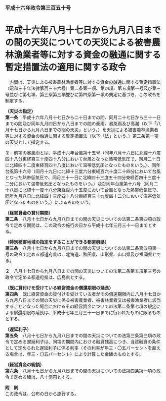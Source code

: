 ### 平成十六年政令第三百五十号  
# 平成十六年八月十七日から九月八日までの間の天災についての天災による被害農林漁業者等に対する資金の融通に関する暫定措置法の適用に関する政令  
　内閣は、天災による被害農林漁業者等に対する資金の融通に関する暫定措置法（昭和三十年法律第百三十六号）第二条第一項、第四項、第五項第一号及び第三号並びに第七項、第三条第三項並びに第四条第一項の規定に基づき、この政令を制定する。  
  
**（天災の指定）**  
**第一条**　平成十六年八月十七日から二十日までの間、同月二十七日から三十一日までの間及び同年九月四日から八日までの間の豪雨、暴風雨及び高潮（以下「八月十七日から九月八日までの間の天災」という。）を天災による被害農林漁業者等に対する資金の融通に関する暫定措置法（以下「法」という。）第二条第一項の天災として指定する。  
  
**２**　前項の暴風雨とは、平成十六年台風第十五号（同年八月十六日に北緯十八度四十八分東経百三十度四十八分において台風となった熱帯低気圧で、同月二十日に北緯四十二度東経百四十八度において温帯低気圧となったものをいう。）、同年台風第十六号（同月十九日に北緯十三度六分東経百六十度二十四分において台風となった熱帯低気圧で、同月三十一日に北緯四十三度五十四分東経百四十三度十二分において温帯低気圧となったものをいう。）及び同年台風第十八号（同月二十八日に北緯十一度十八分東経百六十五度において台風となった熱帯低気圧で、同年九月八日に北緯四十三度四十八分東経百三十九度四十二分において温帯低気圧となったものをいう。）によるものをいう。  
  
**（経営資金の貸付期間）**  
**第二条**　八月十七日から九月八日までの間の天災についての法第二条第四項の政令で定める期間は、この政令の施行の日から平成十七年三月三十一日までとする。  
  
**（特別被害地域の指定をすることができる都道府県）**  
**第三条**　八月十七日から九月八日までの間の天災についての法第二条第五項第一号の政令で定める都道府県は、北海道、秋田県、山形県、山口県及び福岡県とする。  
  
**２**　八月十七日から九月八日までの間の天災についての法第二条第五項第三号の政令で定める都道府県は、広島県とする。  
  
**（既に貸付けを受けている経営資金の償還期限の延長）**  
**第四条**　既に経営資金の貸付けを受けている者がその償還期限内に八月十七日から九月八日までの間の天災に係る被害農業者、被害林業者又は被害漁業者に該当することとなった場合におけるその経営資金についての法第二条第七項の規定による償還期限の延長は、平成十七年三月三十一日までに行われたものに限るものとする。  
  
**（遅延利子）**  
**第五条**　八月十七日から九月八日までの間の天災についての法第三条第三項の政令で定める遅延利子は、同項の期間内における融資残高につき、当該融資の条件として定められた遅延利子に係る利率（その利率が年三・〇五パーセントを超える塲合は、年三・〇五パーセント）により計算した金額のものとする。  
  
**（経営資金の総額）**  
**第六条**　八月十七日から九月八日までの間の天災についての法第四条第一項の政令で定める額は、八十億円とする。  
  
**附　則**  
この政令は、公布の日から施行する。  
  
